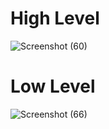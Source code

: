 # High Level


![Screenshot (60)](https://user-images.githubusercontent.com/98865009/153655273-e5a453c8-80a2-4aa2-9658-b7c628f6f195.png)


# Low Level


![Screenshot (66)](https://user-images.githubusercontent.com/98865009/153655690-2870b5ec-5375-4e8d-869f-df3917876fa8.png)


